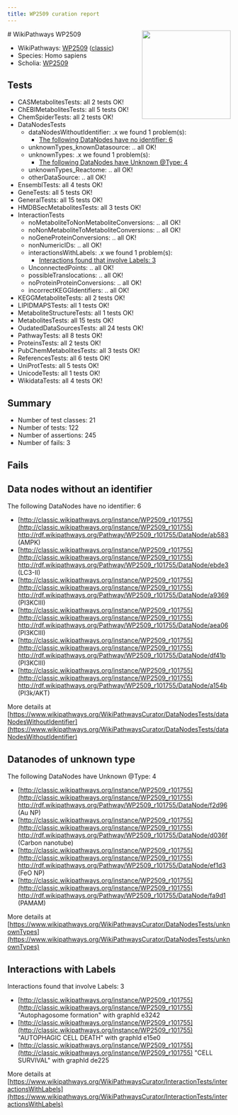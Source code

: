 ```yaml
---
title: WP2509 curation report
---
```


<img style="float: right; width: 200px" src="https://upload.wikimedia.org/wikipedia/commons/thumb/8/83/Wplogo_with_text_500.png/640px-Wplogo_with_text_500.png" />
# WikiPathways WP2509

* WikiPathways: [WP2509](https://wikipathways.org/pathways/WP2509) ([classic](https://classic.wikipathways.org/instance/WP2509))
* Species: Homo sapiens
* Scholia: [WP2509](https://scholia.toolforge.org/wikipathways/WP2509)
## Tests
* CASMetabolitesTests: all 2 tests OK!
* ChEBIMetabolitesTests: all 5 tests OK!
* ChemSpiderTests: all 2 tests OK!
* DataNodesTests
    * dataNodesWithoutIdentifier: .x we found 1 problem(s):
        * [The following DataNodes have no identifier: 6](#d2d32fa5)
    * unknownTypes_knownDatasource: .. all OK!
    * unknownTypes: .x we found 1 problem(s):
        * [The following DataNodes have Unknown @Type: 4](#839973e2)
    * unknownTypes_Reactome: .. all OK!
    * otherDataSource: .. all OK!
* EnsemblTests: all 4 tests OK!
* GeneTests: all 5 tests OK!
* GeneralTests: all 15 tests OK!
* HMDBSecMetabolitesTests: all 3 tests OK!
* InteractionTests
    * noMetaboliteToNonMetaboliteConversions: .. all OK!
    * noNonMetaboliteToMetaboliteConversions: .. all OK!
    * noGeneProteinConversions: .. all OK!
    * nonNumericIDs: .. all OK!
    * interactionsWithLabels: .x we found 1 problem(s):
        * [Interactions found that involve Labels: 3](#630d267a)
    * UnconnectedPoints: .. all OK!
    * possibleTranslocations: .. all OK!
    * noProteinProteinConversions: .. all OK!
    * incorrectKEGGIdentifiers: .. all OK!
* KEGGMetaboliteTests: all 2 tests OK!
* LIPIDMAPSTests: all 1 tests OK!
* MetaboliteStructureTests: all 1 tests OK!
* MetabolitesTests: all 15 tests OK!
* OudatedDataSourcesTests: all 24 tests OK!
* PathwayTests: all 8 tests OK!
* ProteinsTests: all 2 tests OK!
* PubChemMetabolitesTests: all 3 tests OK!
* ReferencesTests: all 6 tests OK!
* UniProtTests: all 5 tests OK!
* UnicodeTests: all 1 tests OK!
* WikidataTests: all 4 tests OK!


## Summary

* Number of test classes: 21
* Number of tests: 122
* Number of assertions: 245
* Number of fails: 3

## Fails

<a name="d2d32fa5" />

## Data nodes without an identifier

The following DataNodes have no identifier: 6

* [http://classic.wikipathways.org/instance/WP2509_r101755](http://classic.wikipathways.org/instance/WP2509_r101755) http://rdf.wikipathways.org/Pathway/WP2509_r101755/DataNode/ab583 (AMPK)
* [http://classic.wikipathways.org/instance/WP2509_r101755](http://classic.wikipathways.org/instance/WP2509_r101755) http://rdf.wikipathways.org/Pathway/WP2509_r101755/DataNode/ebde3 (LC3-II)
* [http://classic.wikipathways.org/instance/WP2509_r101755](http://classic.wikipathways.org/instance/WP2509_r101755) http://rdf.wikipathways.org/Pathway/WP2509_r101755/DataNode/a9369 (PI3KCIII)
* [http://classic.wikipathways.org/instance/WP2509_r101755](http://classic.wikipathways.org/instance/WP2509_r101755) http://rdf.wikipathways.org/Pathway/WP2509_r101755/DataNode/aea06 (PI3KCIII)
* [http://classic.wikipathways.org/instance/WP2509_r101755](http://classic.wikipathways.org/instance/WP2509_r101755) http://rdf.wikipathways.org/Pathway/WP2509_r101755/DataNode/df41b (PI3KCIII)
* [http://classic.wikipathways.org/instance/WP2509_r101755](http://classic.wikipathways.org/instance/WP2509_r101755) http://rdf.wikipathways.org/Pathway/WP2509_r101755/DataNode/a154b (PI3k/AKT)


More details at [https://www.wikipathways.org/WikiPathwaysCurator/DataNodesTests/dataNodesWithoutIdentifier](https://www.wikipathways.org/WikiPathwaysCurator/DataNodesTests/dataNodesWithoutIdentifier)

<a name="839973e2" />

## Datanodes of unknown type

The following DataNodes have Unknown @Type: 4

* [http://classic.wikipathways.org/instance/WP2509_r101755](http://classic.wikipathways.org/instance/WP2509_r101755) http://rdf.wikipathways.org/Pathway/WP2509_r101755/DataNode/f2d96 (Au NP)
* [http://classic.wikipathways.org/instance/WP2509_r101755](http://classic.wikipathways.org/instance/WP2509_r101755) http://rdf.wikipathways.org/Pathway/WP2509_r101755/DataNode/d036f (Carbon nanotube)
* [http://classic.wikipathways.org/instance/WP2509_r101755](http://classic.wikipathways.org/instance/WP2509_r101755) http://rdf.wikipathways.org/Pathway/WP2509_r101755/DataNode/ef1d3 (FeO NP)
* [http://classic.wikipathways.org/instance/WP2509_r101755](http://classic.wikipathways.org/instance/WP2509_r101755) http://rdf.wikipathways.org/Pathway/WP2509_r101755/DataNode/fa9d1 (PAMAM)


More details at [https://www.wikipathways.org/WikiPathwaysCurator/DataNodesTests/unknownTypes](https://www.wikipathways.org/WikiPathwaysCurator/DataNodesTests/unknownTypes)

<a name="630d267a" />

## Interactions with Labels

Interactions found that involve Labels: 3

* [http://classic.wikipathways.org/instance/WP2509_r101755](http://classic.wikipathways.org/instance/WP2509_r101755) "Autophagosome formation" with graphId e3242
* [http://classic.wikipathways.org/instance/WP2509_r101755](http://classic.wikipathways.org/instance/WP2509_r101755) "AUTOPHAGIC
CELL DEATH" with graphId e15e0
* [http://classic.wikipathways.org/instance/WP2509_r101755](http://classic.wikipathways.org/instance/WP2509_r101755) "CELL
SURVIVAL" with graphId de225


More details at [https://www.wikipathways.org/WikiPathwaysCurator/InteractionTests/interactionsWithLabels](https://www.wikipathways.org/WikiPathwaysCurator/InteractionTests/interactionsWithLabels)

